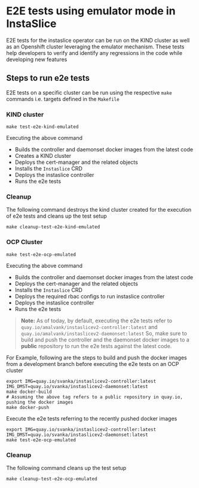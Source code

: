 # E2E tests using emulator mode in InstaSlice

E2E tests for the instaslice operator can be run on the KIND cluster as well as an Openshift cluster leveraging the emulator mechanism.
These tests help developers to verify and identify any regressions in the code while developing new features

## Steps to run e2e tests
E2E tests on a specific cluster can be run using the respective `make` commands i.e. targets defined in the `Makefile`
### KIND cluster

```console
make test-e2e-kind-emulated
```
Executing the above command
- Builds the controller and daemonset docker images from the latest code 
- Creates a KIND cluster
- Deploys the cert-manager and the related objects
- Installs the `Instaslice` CRD
- Deploys the instaslice controller
- Runs the e2e tests

### Cleanup
The following command destroys the kind cluster created for the execution of e2e tests and cleans up the test setup
```console
make cleanup-test-e2e-kind-emulated
```

### OCP Cluster
```console
make test-e2e-ocp-emulated
```
Executing the above command
- Builds the controller and daemonset docker images from the latest code
- Deploys the cert-manager and the related objects
- Installs the `Instaslice` CRD
- Deploys the required rbac configs to run instaslice controller 
- Deploys the instaslice controller
- Runs the e2e tests

> **Note:** As of today, by default, executing the e2e tests refer to `quay.io/amalvank/instaslicev2-controller:latest` and `quay.io/amalvank/instaslicev2-daemonset:latest` So, make sure to build and push the controller and the daemonset docker images to a **public** repository to run the e2e tests against the latest code.

For Example, following are the steps to build and push the docker images from a development branch before executing the e2e tests on an OCP cluster
```console
export IMG=quay.io/svanka/instaslicev2-controller:latest IMG_DMST=quay.io/svanka/instaslicev2-daemonset:latest
make docker-build
# Assuming the above tag refers to a public repository in quay.io, pushing the docker images
make docker-push
```
Execute the e2e tests referring to the recently pushed docker images
```console
export IMG=quay.io/svanka/instaslicev2-controller:latest IMG_DMST=quay.io/svanka/instaslicev2-daemonset:latest
make test-e2e-ocp-emulated
```
### Cleanup
The following command cleans up the test setup
```console
make cleanup-test-e2e-ocp-emulated
```